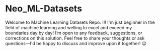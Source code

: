 # Neo_ML-Datasets
Welcome to Machine Learning Datasets Repo. !!! I'm just beginner in the field of machine learning and welling to excel and exceed my boundaries day by day! I’m open to any feedback, suggestions, or corrections on this solution. Feel free to share your thoughts or ask questions—I'd be happy to discuss and improve upon it together! 😉
